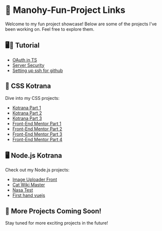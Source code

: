 # 🌟 **Manohy-Fun-Project Links**

Welcome to my fun project showcase! Below are some of the projects I've been working on. Feel free to explore them.

## 🖥️📝 Tutorial
- [OAuth in TS](https://github.com/manohySr/oauth-in-ts)
- [Server Security](https://github.com/manohySr/walk-through-server-security)
- [Setting up ssh for github](https://github.com/manohySr/what-is-ssh)

## 🎨 **CSS Kotrana**
Dive into my CSS projects:

- [Kotrana Part 1](https://kotrana-part-1.netlify.app/)
- [Kotrana Part 2](https://kotrana-part-2.netlify.app/)
- [Kotrana Part 3](https://kotrana-part-3.netlify.app/)
- [Front-End Mentor Part 1](https://front-end-mentor-part-1.netlify.app/)
- [Front-End Mentor Part 2](https://front-end-mentor-part-2.netlify.app/)
- [Front-End Mentor Part 3](https://front-end-mentor-part-3.netlify.app/)
- [Front-End Mentor Part 4](https://front-end-mentor-part-4.netlify.app/)

## 🖥️ **Node.js Kotrana**
Check out my Node.js projects:

- [Image Uploader Front](https://image-uploader-front-six.vercel.app/)
- [Cat Wiki Master](https://cat-wiki-master-seven.vercel.app/)
- [Nasa Test](https://github.com/manohySr/NasaTest/)
- [First hand vuejs](https://github.com/manohySr/handy-vue)
  
## 🚀 **More Projects Coming Soon!**
Stay tuned for more exciting projects in the future!
